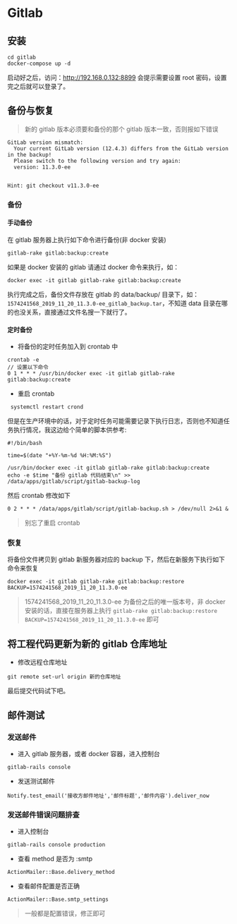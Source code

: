 # Gitlab
## 安装
```shell
cd gitlab
docker-compose up -d
```
启动好之后，访问：http://192.168.0.132:8899 会提示需要设置 root 密码，设置完之后就可以登录了。

## 备份与恢复
> 新的 gitlab 版本必须要和备份的那个 gitlab 版本一致，否则报如下错误

```
GitLab version mismatch:
  Your current GitLab version (12.4.3) differs from the GitLab version in the backup!
  Please switch to the following version and try again:
  version: 11.3.0-ee


Hint: git checkout v11.3.0-ee
```

### 备份
#### 手动备份
在 gitlab 服务器上执行如下命令进行备份(非 docker 安装)
```
gitlab-rake gitlab:backup:create
```
如果是 docker 安装的 gitlab 请通过 docker 命令来执行，如：
```
docker exec -it gitlab gitlab-rake gitlab:backup:create
```
执行完成之后，备份文件存放在 gitlab 的 data/backup/ 目录下，如：`1574241568_2019_11_20_11.3.0-ee_gitlab_backup.tar`，不知道 data 目录在哪的也没关系，直接通过文件名搜一下就行了。
#### 定时备份

* 将备份的定时任务加入到 crontab 中

```
crontab -e
// 设置以下命令
0 1 * * * /usr/bin/docker exec -it gitlab gitlab-rake gitlab:backup:create
```
* 重启 crontab
```
 systemctl restart crond
```
但是在生产环境中的话，对于定时任务可能需要记录下执行日志，否则也不知道任务执行情况，我这边给个简单的脚本供参考:
```
#!/bin/bash

time=$(date "+%Y-%m-%d %H:%M:%S")

/usr/bin/docker exec -it gitlab gitlab-rake gitlab:backup:create
echo -e $time "备份 gitlab 代码结束\n" >> /data/apps/gitlab/script/gitlab-backup-log
```
然后 crontab 修改如下
```
0 2 * * * /data/apps/gitlab/script/gitlab-backup.sh > /dev/null 2>&1 &
```
> 别忘了重启 crontab

### 恢复
将备份文件拷贝到 gitlab 新服务器对应的 backup 下，然后在新服务下执行如下命令来恢复
```
docker exec -it gitlab gitlab-rake gitlab:backup:restore BACKUP=1574241568_2019_11_20_11.3.0-ee
```
> 1574241568_2019_11_20_11.3.0-ee 为备份之后的唯一版本号，非 docker 安装的话，直接在服务器上执行 `gitlab-rake gitlab:backup:restore BACKUP=1574241568_2019_11_20_11.3.0-ee` 即可

## 将工程代码更新为新的 gitlab 仓库地址
* 修改远程仓库地址
```
git remote set-url origin 新的仓库地址
```
最后提交代码试下吧。

## 邮件测试
### 发送邮件
* 进入 gitlab 服务器，或者 docker 容器，进入控制台
```
gitlab-rails console
```
* 发送测试邮件
```
Notify.test_email('接收方邮件地址','邮件标题','邮件内容').deliver_now
```
### 发送邮件错误问题排查
* 进入控制台
```
gitlab-rails console production
```
* 查看 method 是否为 :smtp
```
ActionMailer::Base.delivery_method
```
* 查看邮件配置是否正确
```
ActionMailer::Base.smtp_settings
```
> 一般都是配置错误，修正即可